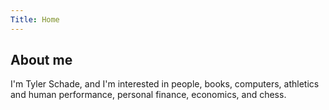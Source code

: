 ```yaml
---
Title: Home
---
```


## About me

I'm Tyler Schade, and I'm interested in people, books, computers, athletics and human performance, personal finance, economics, and chess.

